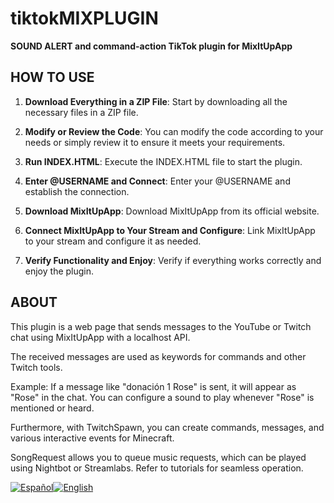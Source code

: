 # tiktokMIXPLUGIN

**SOUND ALERT and command-action TikTok plugin for MixItUpApp**

## HOW TO USE

1. **Download Everything in a ZIP File**: Start by downloading all the necessary files in a ZIP file.

2. **Modify or Review the Code**: You can modify the code according to your needs or simply review it to ensure it meets your requirements.

3. **Run INDEX.HTML**: Execute the INDEX.HTML file to start the plugin.

4. **Enter @USERNAME and Connect**: Enter your @USERNAME and establish the connection.

5. **Download MixItUpApp**: Download MixItUpApp from its official website.

6. **Connect MixItUpApp to Your Stream and Configure**: Link MixItUpApp to your stream and configure it as needed.

7. **Verify Functionality and Enjoy**: Verify if everything works correctly and enjoy the plugin.

## ABOUT

This plugin is a web page that sends messages to the YouTube or Twitch chat using MixItUpApp with a localhost API.

The received messages are used as keywords for commands and other Twitch tools.

Example: If a message like "donación 1 Rose" is sent, it will appear as "Rose" in the chat. You can configure a sound to play whenever "Rose" is mentioned or heard.

Furthermore, with TwitchSpawn, you can create commands, messages, and various interactive events for Minecraft.

SongRequest allows you to queue music requests, which can be played using Nightbot or Streamlabs. Refer to tutorials for seamless operation.

[![Español](https://img.shields.io/badge/Español--red.svg)](README.md)[![English](https://img.shields.io/badge/English--blue.svg)](README_EN.md)
